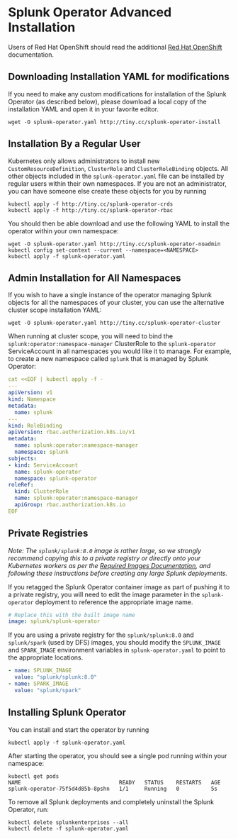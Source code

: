 # Splunk Operator Advanced Installation

Users of Red Hat OpenShift should read the additional
[Red Hat OpenShift](OpenShift.md) documentation.


## Downloading Installation YAML for modifications

If you need to make any custom modifications for installation of the
Splunk Operator (as described below), please download a local copy of
the installation YAML and open it in your favorite editor.

```
wget -O splunk-operator.yaml http://tiny.cc/splunk-operator-install
```


## Installation By a Regular User

Kubernetes only allows administrators to install new
`CustomResourceDefinition`, `ClusterRole` and `ClusterRoleBinding` objects.
All other objects included in the `splunk-operator.yaml` file can be installed
by regular users within their own namespaces. If you are not an administrator,
you can have someone else create these objects for you by running

```
kubectl apply -f http://tiny.cc/splunk-operator-crds
kubectl apply -f http://tiny.cc/splunk-operator-rbac
```

You should then be able download and use the following YAML to install the
operator within your own namespace:

```
wget -O splunk-operator.yaml http://tiny.cc/splunk-operator-noadmin
kubectl config set-context --current --namespace=<NAMESPACE>
kubectl apply -f splunk-operator.yaml
```


## Admin Installation for All Namespaces

If you wish to have a single instance of the operator managing Splunk
objects for all the namespaces of your cluster, you can use the alternative
cluster scope installation YAML:

```
wget -O splunk-operator.yaml http://tiny.cc/splunk-operator-cluster
```

When running at cluster scope, you will need to bind the
`splunk:operator:namespace-manager` ClusterRole to the `splunk-operator`
ServiceAccount in all namespaces you would like it to manage. For example,
to create a new namespace called `splunk` that is managed by Splunk Operator:

```yaml
cat <<EOF | kubectl apply -f -
---
apiVersion: v1
kind: Namespace
metadata:
  name: splunk
---
kind: RoleBinding
apiVersion: rbac.authorization.k8s.io/v1
metadata:
  name: splunk:operator:namespace-manager
  namespace: splunk
subjects:
- kind: ServiceAccount
  name: splunk-operator
  namespace: splunk-operator
roleRef:
  kind: ClusterRole
  name: splunk:operator:namespace-manager
  apiGroup: rbac.authorization.k8s.io
EOF
```


## Private Registries

*Note: The `splunk/splunk:8.0` image is rather large, so we strongly
recommend copying this to a private registry or directly onto your
Kubernetes workers as per the [Required Images Documentation](Images.md), and
following these instructions before creating any large Splunk deployments.*

If you retagged the Splunk Operator container image as part of pushing
it to a private registry, you will need to edit the image parameter in the 
`splunk-operator` deployment to reference the appropriate image name.

```yaml
# Replace this with the built image name
image: splunk/splunk-operator
```

If you are using a private registry for the `splunk/splunk:8.0` and
`splunk/spark` (used by DFS) images, you should modify the `SPLUNK_IMAGE`
and `SPARK_IMAGE` environment variables in `splunk-operator.yaml` to point
to the appropriate locations.

```yaml
- name: SPLUNK_IMAGE
  value: "splunk/splunk:8.0"
- name: SPARK_IMAGE
  value: "splunk/spark"
```


## Installing Splunk Operator

You can install and start the operator by running

```
kubectl apply -f splunk-operator.yaml
```

After starting the operator, you should see a single pod running
within your namespace:

```
kubectl get pods
NAME                               READY   STATUS    RESTARTS   AGE
splunk-operator-75f5d4d85b-8pshn   1/1     Running   0          5s
```

To remove all Splunk deployments and completely uninstall the
Splunk Operator, run:

```
kubectl delete splunkenterprises --all
kubectl delete -f splunk-operator.yaml
```
